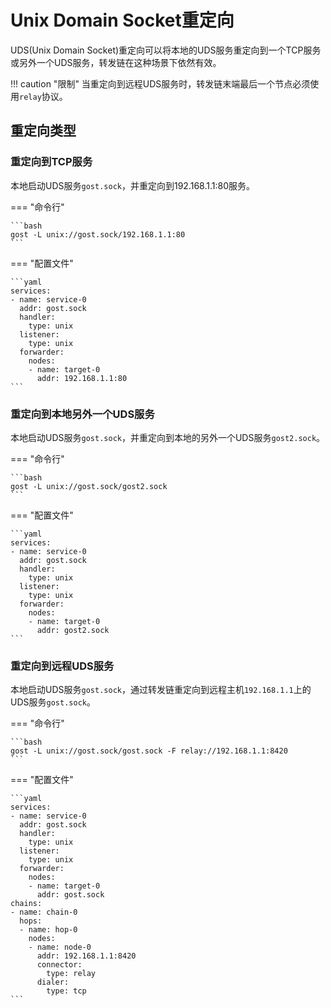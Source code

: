 # Unix Domain Socket重定向

UDS(Unix Domain Socket)重定向可以将本地的UDS服务重定向到一个TCP服务或另外一个UDS服务，转发链在这种场景下依然有效。

!!! caution "限制"
	当重定向到远程UDS服务时，转发链末端最后一个节点必须使用`relay`协议。

## 重定向类型

### 重定向到TCP服务

本地启动UDS服务`gost.sock`，并重定向到192.168.1.1:80服务。

=== "命令行"

	```bash
	gost -L unix://gost.sock/192.168.1.1:80
	```

=== "配置文件"

    ```yaml
	services:
	- name: service-0
	  addr: gost.sock
	  handler:
		type: unix
	  listener:
		type: unix
	  forwarder:
	    nodes:
		- name: target-0
		  addr: 192.168.1.1:80
	```

### 重定向到本地另外一个UDS服务

本地启动UDS服务`gost.sock`，并重定向到本地的另外一个UDS服务`gost2.sock`。

=== "命令行"

	```bash
	gost -L unix://gost.sock/gost2.sock
	```

=== "配置文件"

    ```yaml
	services:
	- name: service-0
	  addr: gost.sock
	  handler:
		type: unix
	  listener:
		type: unix
	  forwarder:
	    nodes:
		- name: target-0
		  addr: gost2.sock
	```

### 重定向到远程UDS服务

本地启动UDS服务`gost.sock`，通过转发链重定向到远程主机`192.168.1.1`上的UDS服务`gost.sock`。

=== "命令行"

	```bash
	gost -L unix://gost.sock/gost.sock -F relay://192.168.1.1:8420
	```

=== "配置文件"

    ```yaml
	services:
	- name: service-0
	  addr: gost.sock
	  handler:
		type: unix
	  listener:
		type: unix
	  forwarder:
	    nodes:
		- name: target-0
		  addr: gost.sock
	chains:
	- name: chain-0
	  hops:
	  - name: hop-0
		nodes:
		- name: node-0
		  addr: 192.168.1.1:8420
		  connector:
			type: relay
		  dialer:
			type: tcp
	```
